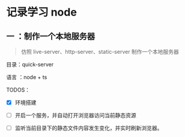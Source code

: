 # 记录学习 node



##  一 ：制作一个本地服务器

> 仿照 live-server、http-server、static-server 制作一个本地服务器

目录：quick-server

语言 ：node + ts

TODOS：	

- [x]  环境搭建
- [ ]  开启一个服务，并自动打开浏览器访问当前静态资源
- [ ] 监听当前目录下的静态文件内容发生变化，并实时刷新浏览器。

